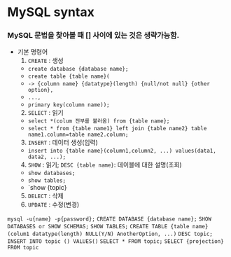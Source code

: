 # MySQL syntax

### MySQL 문법을 찾아볼 때 [] 사이에 있는 것은 생략가능함.

+ 기본 명령어
  1. `CREATE` : 생성
    - `create database {database name};`
    - `create table {table name}(`
    - `-> {column name} {datatype}(length) {null/not null} {other option},`
    - `...,`
    - `primary key(column name));`
  2. `SELECT` : 읽기
    - `select *(colum 전부를 불러옴) from {table name};`
    - `select * from {table name1} left join {table name2} table name1.column=table name2.column;`
  3. `INSERT` : 데이터 생성(입력)
    - `insert into {table name}(column1,column2, ...) values(data1, data2, ...);`
  4. `SHOW`   : 읽기; `DESC {table name}`: 데이블에 대한 설명(조회)
    - `show databases;`
    - `show tables;`
    - `show {topic}
  5. `DELECT` : 삭제
  6. `UPDATE` : 수정(변경)

`mysql -u{name} -p{password};`
`CREATE DATABASE {database name};`
`SHOW DATABASES or SHOW SCHEMAS;`
`SHOW TABLES;`
`CREATE TABLE {table name}(colum1 datatype(length) NULL(Y/N) AnotherOption, ...)`
`DESC topic;`
`INSERT INTO topic () VALUES()`
`SELECT * FROM topic;`
`SELECT {projection} FROM topic`
